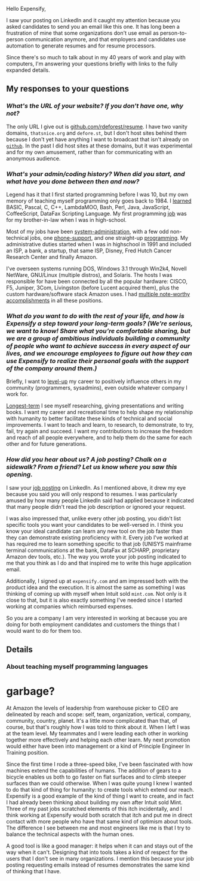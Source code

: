 Hello Expensify,

I saw your posting on LinkedIn and it caught my attention because you asked
candidates to send you an email like this one. It has long been a frustration
of mine that some organizations don't use email as person-to-person
communication anymore, and that employers and candidates use automation to
generate resumes and for resume processors.

Since there's so much to talk about in my 40 years of work and play with
computers, I'm answering your questions briefly with links to the fully
expanded details.


## My responses to your questions

### _What's the URL of your website? If you don't have one, why not?_

The only URL I give out is
[github.com/rdeforest/resume](https://github.com/rdeforest/resume). I have two
vanity domains, `thatsnice.org` and `defore.st`, but I don't host sites behind
them because I don't yet have anything I want to broadcast that isn't already
on [`github`](https://github.com/rdeforest). In the past I did host sites at
these domains, but it was experimental and for my own amusement, rather than
for communicating with an anonymous audience.


### _What's your admin/coding history? When did you start, and what have you done between then and now?_

Legend has it that I first started programming before I was 10, but my own
memory of teaching myself programming only goes back to 1984. I
[learned](#learned) BASIC, Pascal, C, C++, LambdaMOO, Bash, Perl, Java,
JavaScript, CoffeeScript, DataFax Scripting Language. My first programming
[job](#job) was for my brother-in-law when I was in high-school.

Most of my jobs have been [system-administration](#sysadm-jobs), with a few
odd non-technical jobs, one [phone-support](#phone-support), and one
straight-up [programming](#programming-job). My administrative duties started
when I was in highschool in 1991 and included an ISP, a bank, a startup, that
same ISP, Disney, Fred Hutch Cancer Research Center and finally Amazon.

I've overseen systems running DOS, Windows 3.1 through Win2k4, Novell NetWare,
GNU/Linux (multiple distros), and Solaris. The hosts I was responsible for
have been connected by all the popular hardware: CISCO, F5, Juniper, 3Com,
Livingston (before Lucent acquired them), plus the custom hardware/software
stack Amazon uses. I had [multiple note-worthy
accomplishments](#accomplishments) in all these positions.


### _What do you want to do with the rest of your life, and how is Expensify a step toward your long-term goals? (We’re serious, we want to know! Share what you’re comfortable sharing, but we are a group of ambitious individuals building a community of people who want to achieve success in every aspect of our lives, and we encourage employees to figure out how they can use Expensify to realize their personal goals with the support of the company around them.)_

Briefly, I want to [level-up](#level-up) my career to positively influence
others in my community (programmers, sysadmins), even outside whatever company
I work for.

[Longest-term](#rest-of-life) I see myself researching, giving presentations
and writing books. I want my career and recreational time to help shape my
relationship with humanity to better facilitate these kinds of technical and
social improvements. I want to teach and learn, to research, to demonstrate,
to try, fail, try again and succeed. I want my contributions to increase the
freedom and reach of all people everywhere, and to help them do the same for
each other and for future generations.


### _How did you hear about us? A job posting? Chalk on a sidewalk? From a friend? Let us know where you saw this opening._

I saw your [job posting](https://www.linkedin.com/jobs/view/4076973728/) on
LinkedIn. As I mentioned above, it drew my eye because you said you will only
respond to resumes. I was particularly amused by how many people LinkedIn said
had applied because it indicated that many people didn't read the job
description or ignored your request.

I was also impressed that, unlike every other job posting, you didn't list
specific tools you want your candidates to be well-versed in. I think you know
your ideal candidate can learn any new tool on the job faster than they can
demonstrate existing proficiency with it. Every job I've worked at has
required me to learn something specific to that job (UNISYS mainframe terminal
communications at the bank, DataFax at SCHARP, proprietary Amazon dev tools,
etc.). The way you wrote your job posting indicated to me that you think as I
do and that inspired me to write this huge application email.

Additionally, I signed up at `expensify.com` and am impressed both with the
product idea and the execution. It is almost the same as something I was
thinking of coming up with myself when Intuit sold `mint.com`. Not only is it
close to that, but it is also exactly something I've needed since I started
working at companies which reimbursed expenses.

So you are a company I am very interested in working at because you are
doing for both employment candidates and customers the things that I would
want to do for them too.


## Details

### <a name="learned"></a>About teaching myself programming languages

# garbage?

At Amazon the levels of leadership from warehouse picker to CEO are delineated
by reach and scope: self, team, organization, vertical, company, community,
country, planet. It's a little more complicated than that, of course, but
that's roughly how I was told to think about it. When I left I was at the team
level. My teammates and I were leading each other in working together more
effectively and helping each other learn. My next promotion would either have
been into management or a kind of Principle Engineer In Training position.



Since the first time I rode a three-speed bike, I've been fascinated with how
machines extend the capabilities of humans. The addition of gears to a bicycle
enables us both to go faster on flat surfaces and to climb steeper surfaces
than we could otherwise. When I was quite young I knew I wanted to do that
kind of thing for humanity: to create tools which extend our reach. Expensify
is a good example of the kind of thing I want to create, and in fact I had
already been thinking about building my own after Intuit sold Mint. Three of
my past jobs scratched elements of this itch incidentally, and I think working
at Expensify would both scratch that itch and put me in direct contact with
more people who have that same kind of optimism about tools. The difference I
see between me and most engineers like me is that I try to balance the
technical aspects with the human ones.

A good tool is like a good manager: it helps when it can and stays out of the
way when it can't. Designing that into tools takes a kind of respect for the
users that I don't see in many organizations. I mention this because your job
posting requesting emails instead of resumes demonstrates the same kind of
thinking that I have.


